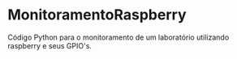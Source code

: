 # MonitoramentoRaspberry
Código Python para o monitoramento de um laboratório utilizando raspberry e seus GPIO's.

